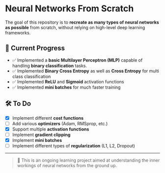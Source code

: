 # Neural Networks From Scratch

The goal of this repository is to **recreate as many types of neural networks as possible** from scratch, without relying on high-level deep learning frameworks.

## 📌 Current Progress
- ✅ Implemented a **basic Multilayer Perceptron (MLP)** capable of handling **binary classification** tasks.
- ✅ Implemented **Binary Cross Entropy** as well as **Cross Entropy** for multi class classification
- ✅ Implemented **ReLU** and **Sigmoid** activation functions
- ✅ Implemented **mini batches** for much faster training

## 🛠️ To Do
- [X] Implement different **cost functions**  
- [ ] Add various **optimizers** (Adam, RMSprop, etc.)  
- [X] Support multiple **activation functions**
- [ ] Implement **gradient clipping**
- [X] Implement **mini batches**
- [ ] Implement different types of **regularization** (L1, L2, Dropout)
---

> 🚀 This is an ongoing learning project aimed at understanding the inner workings of neural networks from the ground up.
